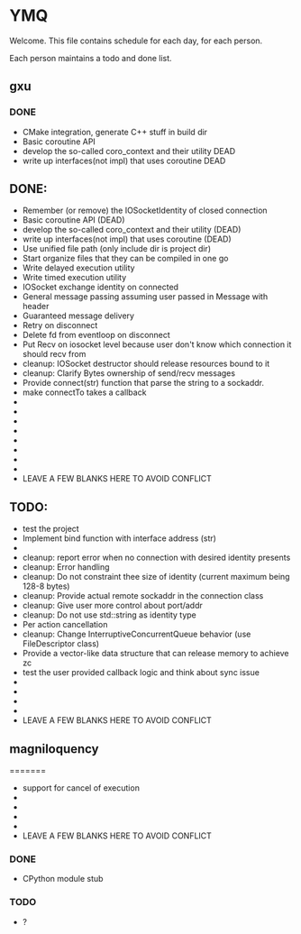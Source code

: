 
# YMQ

Welcome. This file contains schedule for each day, for each person.

Each person maintains a todo and done list.

## gxu

### DONE

- CMake integration, generate C++ stuff in build dir
- Basic coroutine API
- develop the so-called coro_context and their utility DEAD
- write up interfaces(not impl) that uses coroutine DEAD

## DONE:
 - Remember (or remove) the IOSocketIdentity of closed connection
 - Basic coroutine API (DEAD)
 - develop the so-called coro_context and their utility (DEAD)
 - write up interfaces(not impl) that uses coroutine (DEAD)
 - Use unified file path (only include dir is project dir)
 - Start organize files that they can be compiled in one go
 - Write delayed execution utility
 - Write timed execution utility
 - IOSocket exchange identity on connected
 - General message passing assuming user passed in Message with header
 - Guaranteed message delivery
 - Retry on disconnect 
 - Delete fd from eventloop on disconnect
 - Put Recv on iosocket level because user don't know which connection it should recv from
 - cleanup: IOSocket destructor should release resources bound to it
 - cleanup: Clarify Bytes ownership of send/recv messages
 - Provide connect(str) function that parse the string to a sockaddr.
 - make connectTo takes a callback
 -
 -
 -
 -
 -
 -
 -
 -
 - LEAVE A FEW BLANKS HERE TO AVOID CONFLICT

## TODO:
 - test the project
 - Implement bind function with interface address (str)
 -
 - cleanup: report error when no connection with desired identity presents
 - cleanup: Error handling
 - cleanup: Do not constraint thee size of identity (current maximum being 128-8 bytes)
 - cleanup: Provide actual remote sockaddr in the connection class
 - cleanup: Give user more control about port/addr
 - cleanup: Do not use std::string as identity type
 - Per action cancellation
 - cleanup: Change InterruptiveConcurrentQueue behavior (use FileDescriptor class)
 - Provide a vector-like data structure that can release memory to achieve zc
 - test the user provided callback logic and think about sync issue
 -
 -
 -
 -
 - LEAVE A FEW BLANKS HERE TO AVOID CONFLICT


## magniloquency
=======
 - support for cancel of execution
 -
 -
 -
 -
 - LEAVE A FEW BLANKS HERE TO AVOID CONFLICT


### DONE

- CPython module stub

### TODO

- ?
